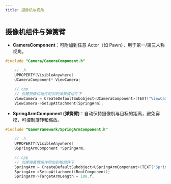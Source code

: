 ```yaml
---
title: 摄像机与视角
---
```


## 摄像机组件与弹簧臂

- **CameraComponent**：可附加到任意 Actor（如 Pawn），用于第一/第三人称视角。
  
```c++
#include "Camera/CameraComponent.h"
```
```c++
	// .h
	UPROPERTY(VisibleAnywhere)
	UCameraComponent* ViewCamera;

	//.cpp
	// 创建摄像机组件附加到弹簧臂组件下
	ViewCamera = CreateDefaultSubobject<UCameraComponent>(TEXT("ViewCamera"));
	ViewCamera->SetupAttachment(SpringArm);
```
- **SpringArmComponent (弹簧臂)**：自动保持摄像机与目标的距离，避免穿模，可控制旋转和缩放。

```c++
#include "GameFramework/SpringArmComponent.h"
```

```c++
	// .h
	UPROPERTY(VisibleAnywhere)
	USpringArmComponent *SpringArm;

	//.cpp
	// 创建弹簧臂组件附加到根组件下
	SpringArm = CreateDefaultSubobject<USpringArmComponent>(TEXT("SpringArm"));
	SpringArm->SetupAttachment(RootComponent);
	SpringArm->TargetArmLength = 100.f;
```



